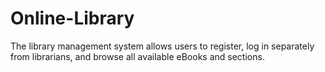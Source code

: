 # Online-Library
The library management system allows users to register, log in separately from librarians, and  browse all available eBooks and sections. 
